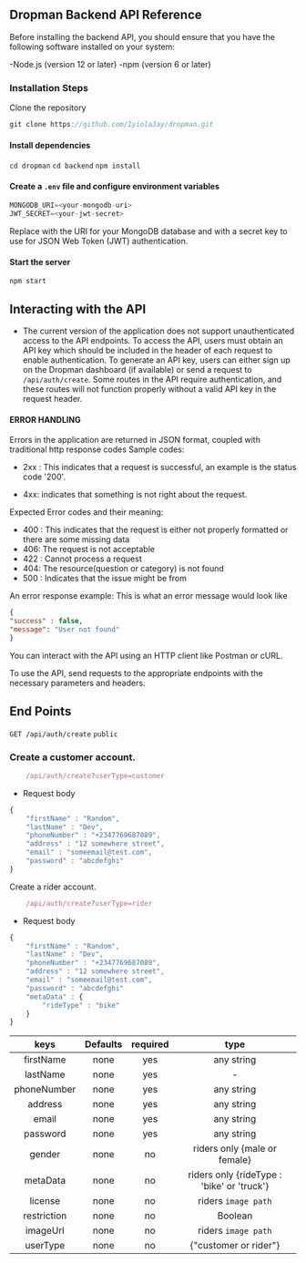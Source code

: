 ## Dropman Backend API Reference 

Before installing the backend API, you should ensure that you have the following software installed on your system:

-Node.js (version 12 or later)
-npm (version 6 or later)

### Installation Steps
Clone the repository
```js
git clone https://github.com/IyiolaJay/dropman.git
```
#### Install dependencies
`cd dropman`
`cd backend`
`npm install`

#### Create a `.env` file and configure environment variables
```js
MONGODB_URI=<your-mongodb-uri>
JWT_SECRET=<your-jwt-secret>
```
Replace <your-mongodb-uri> with the URI for your MongoDB database and <your-jwt-secret> with a secret key to use for JSON Web Token (JWT) authentication.

#### Start the server
`npm start`

## Interacting with the API
- The current version of the application does not support unauthenticated access to the API endpoints. To access the API, users must obtain an API key which should be included in the header of each request to enable authentication. To generate an API key, users can either sign up on the Dropman dashboard (if available) or send a request to `/api/auth/create`. Some routes in the API require authentication, and these routes will not function properly without a valid API key in the request header.

#### ERROR HANDLING

Errors in the application are returned in JSON format, coupled with traditional http response codes
Sample codes:
+ 2xx : This indicates that a request is successful, an example is the status code '200'.

+ 4xx: indicates that something is not right about the request.

Expected Error codes and their meaning:

- 400 : This indicates that the request is either not properly formatted or there are some missing data
- 406: The request is not acceptable
- 422 : Cannot process a request
- 404: The resource(question or category) is not found
- 500 : Indicates that the issue might be from

An error response example:
This is what an error message would look like

```json
{
"success" : false,
"message": "User not found"
}
```

You can interact with the API using an HTTP client like Postman or cURL.

To use the API, send requests to the appropriate endpoints with the necessary parameters and headers.

## End Points

`GET /api/auth/create`  `public`

### Create a customer account.
```js
    /api/auth/create?userType=customer
```
- Request body
```js
{
    "firstName" : "Random",
    "lastName" : "Dev",
    "phoneNumber" : "+2347769687089",
    "address" : "12 somewhere street",
    "email" : "someemail@test.com",
    "password" : "abcdefghi"
}
```

Create a rider account.
```js
    /api/auth/create?userType=rider
```
- Request body
```js
{
    "firstName" : "Random",
    "lastName" : "Dev",
    "phoneNumber" : "+2347769687089",
    "address" : "12 somewhere street",
    "email" : "someemail@test.com",
    "password" : "abcdefghi"
    "metaData" : {
        "rideType" : "bike"
    }
}
```

| **keys** | **Defaults** | **required** | **type** |
| :------: | :----------: | :----------: | :-----------: |
| firstName | none | yes | any string |
| lastName | none | yes | - | any string |
| phoneNumber | none | yes | any string |
| address | none | yes | any string |
| email | none | yes | any string |
| password | none | yes | any string |
| gender | none  | no | riders only {male or female} |
| metaData | none | no | riders only {rideType : 'bike' or 'truck'} |
| license | none | no | riders `image path` |
| restriction | none | no | Boolean |
| imageUrl | none | no | riders `image path` |
| userType | none | no | {"customer or rider"} |



